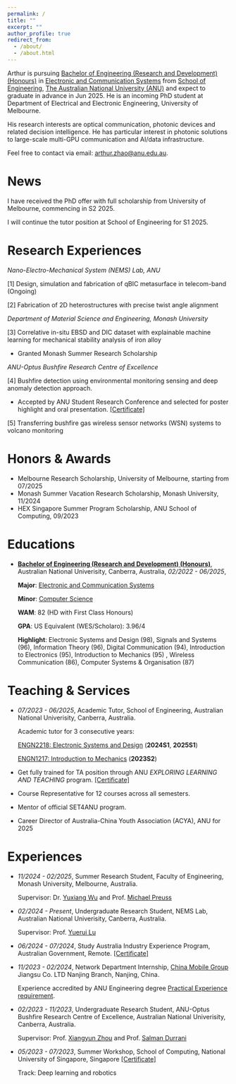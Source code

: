 ```yaml
---
permalink: /
title: ""
excerpt: ""
author_profile: true
redirect_from: 
  - /about/
  - /about.html
---
```



<span class='anchor' id='about-me'></span>

Arthur is pursuing [Bachelor of Engineering (Research and Development) (Honours)](https://programsandcourses.anu.edu.au/2022/program/aenrd) in [Electronic and Communication Systems](https://programsandcourses.anu.edu.au/2022/major/ELCO-MAJ) from [School of Engineering](https://eng.anu.edu.au/), [The Australian National University (ANU)](https://www.anu.edu.au/) and expect to graduate in advance in Jun 2025. He is an incoming PhD student at Department of Electrical and Electronic Engineering, University of Melbourne.

His research interests are optical communication, photonic devices and related decision intelligence. He has particular interest in photonic solutions to large-scale multi-GPU communication and AI/data infrastructure.

Feel free to contact via email: [arthur.zhao@anu.edu.au](mailto:arthur.zhao@anu.edu.au).

# News
I have received the PhD offer with full scholarship from University of Melbourne, commencing in S2 2025.

I will continue the tutor position at School of Engineering for S1 2025.

# Research Experiences

_Nano-Electro-Mechanical System (NEMS) Lab, ANU_

[1] Design, simulation and fabrication of qBIC metasurface in telecom-band (Ongoing)

[2] Fabrication of 2D heterostructures with precise twist angle alignment

_Department of Material Science and Engineering, Monash University_

[3] Correlative in-situ EBSD and DIC dataset with explainable machine learning for mechanical stability analysis of iron alloy
- Granted Monash Summer Research Scholarship

_ANU-Optus Bushfire Research Centre of Excellence_

[4] Bushfire detection using environmental monitoring sensing and deep anomaly detection approach. 

- Accepted by ANU Student Research Conference and selected for poster highlight and oral presentation. [[Certificate]](https://www.dropbox.com/scl/fi/qg1qkju45z6fki7b0gsh7/Certificate-of-Participation.jpg?rlkey=o5z3x0adiclo49qysgs7cnmks&st=sr7i8b21&dl=0)

[5] Transferring bushfire gas wireless sensor networks (WSN) systems to volcano monitoring


# Honors & Awards
- Melbourne Research Scholarship, University of Melbourne, starting from 07/2025
- Monash Summer Vacation Research Scholarship, Monash University, 11/2024
- HEX Singapore Summer Program Scholarship, ANU School of Computing, 09/2023

# Educations
- [**Bachelor of Engineering (Research and Development) (Honours)**](https://programsandcourses.anu.edu.au/2022/program/aenrd), Australian National Univerisity, Canberra, Australia, *02/2022 - 06/2025*,

  **Major**: [Electronic and Communication Systems](https://programsandcourses.anu.edu.au/2022/major/ELCO-MAJ)

  **Minor**: [Computer Science](https://programsandcourses.anu.edu.au/2022/minor/csci-min)

  **WAM**: 82 (HD with First Class Honours)

  **GPA**: US Equivalent (WES/Scholaro): 3.96/4

  **Highlight**: Electronic Systems and Design (98), Signals and Systems (96), Information Theory (96), Digital Communication (94), Introduction to Electronics (95), Introduction to Mechanics (95) , Wireless Communication (86), Computer Systems & Organisation (87)


# Teaching & Services
- *07/2023 - 06/2025*, Academic Tutor, School of Engineering, Australian National Univerisity, Canberra, Australia.

  Academic tutor for 3 consecutive years:

    [ENGN2218: Electronic Systems and Design](https://programsandcourses.anu.edu.au/2024/course/engn2218) (**2024S1**, **2025S1**)

    [ENGN1217: Introduction to Mechanics](https://programsandcourses.anu.edu.au/2023/course/engn1217) (**2023S2**)

- Get fully trained for TA position through ANU _EXPLORING LEARNING AND TEACHING_ program. [[Certificate]](https://www.dropbox.com/scl/fi/ackxbpnhggc1vzbo9tb1q/ELT-Certificate-ZHAO-Arthur.pdf?rlkey=d8gd61wcoko5bvt4mob56w7e7&st=mbhn5qey&dl=0) 
- Course Representative for 12 courses across all semesters.
- Mentor of official SET4ANU program.
- Career Director of Australia-China Youth Association (ACYA), ANU for 2025

# Experiences
- *11/2024 - 02/2025*, Summer Research Student, Faculty of Engineering, Monash University, Melbourne, Australia.

  Supervisor: Dr. [Yuxiang Wu](https://scholar.google.com/citations?user=1JBjOO8AAAAJ&hl=en) and Prof. [Michael Preuss](https://research.monash.edu/en/persons/michael-preuss)

- *02/2024 - Present*, Undergraduate Research Student, NEMS Lab, Australian National Univerisity, Canberra, Australia.

  Supervisor: Prof. [Yuerui Lu](https://eng.anu.edu.au/people/yuerui-lu/)

- *06/2024 - 07/2024*, Study Australia Industry Experience Program, Australian Government, Remote. [[Certificate]](https://www.dropbox.com/scl/fi/di7x8nk4fe4nnrtnw7nkr/Study-Australia-Industry-Experience-Program.pdf?rlkey=yimvd2thfq7qshdcij27rb36g&st=9yvzi4u3&dl=0)

- *11/2023 - 02/2024*, Network Department Internship, [China Mobile Group](https://www.chinamobileltd.com/en/global/home.php) Jiangsu Co. LTD Nanjing Branch, Nanjing, China.

  Experience accredited by ANU Engineering degree [Practical Experience requirement](https://programsandcourses.anu.edu.au/course/engn3100).

- *02/2023 - 11/2023*, Undergraduate Research Student, ANU-Optus Bushfire Research Centre of Excellence, Australian National Univerisity, Canberra, Australia.

  Supervisor: Prof. [Xiangyun Zhou](https://sites.google.com/view/xiangyun-zhou/) and Prof. [Salman Durrani](https://eng.anu.edu.au/people/salman-durrani/)

- *05/2023 - 07/2023*, Summer Workshop, School of Computing, National University of Singapore, Singapore [[Certificate]](https://www.dropbox.com/scl/fi/o7po6h4s5svmsimdea9a3/Certificate-of-Completion.jpg?rlkey=k2iwh9r0wtzhvu3f0wmse0w0k&st=ndk1yacg&dl=0)

  Track: Deep learning and robotics


